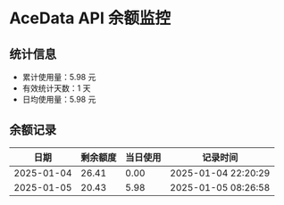 # AceData API 余额监控

## 统计信息
- 累计使用量：5.98 元
- 有效统计天数：1 天
- 日均使用量：5.98 元

## 余额记录
|日期|剩余额度|当日使用|记录时间|
|---|---|---|---|
|2025-01-04|26.41|0.00|2025-01-04 22:20:29|
|2025-01-05|20.43|5.98|2025-01-05 08:26:58|

